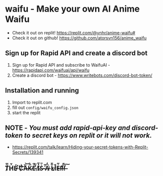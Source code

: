 # waifu - Make your own AI Anime Waifu
* Check it out on replit! https://replit.com/@ynhr/anime-waifu#
* Check it out on github! https://github.com/atorsvn156/anime_waifu

## Sign up for Rapid API and create a discord bot
1) Sign up for Rapid API and subscribe to WaifuAI - https://rapidapi.com/waifuai/api/waifu
2) Create a discord bot - https://www.writebots.com/discord-bot-token/

## Installation and running
1) Import to replit.com
2) fill out ```config/waifu_config.json```
3) start the replit

## NOTE - ***You must add rapid-api-key and discord-token to secret keys on replit or it will not work.***
* https://replit.com/talk/learn/Hiding-your-secret-tokens-with-Replit-Secrets/139341

## T̸̃̅Ḣ̸̃É̵̛ ̷̉͗C̸͗͝Ȁ̶͝K̷̋̍Ė̷̋ ̸̉̋I̴̔͂S̷͛̎ ̴̽͊A̵͆̒ ̷͑̕L̷̐̄I̷͗̏E̶͐̃!̷̛̍!̴̿͊!̶͗͠
